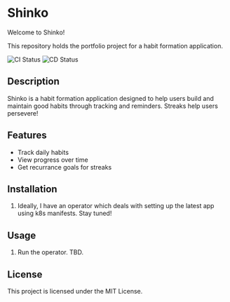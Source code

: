 # Shinko

Welcome to Shinko!

This repository holds the portfolio project for a habit formation application.

![CI Status](https://github.com/Joeavaikath/shinko/actions/workflows/ci.yml/badge.svg)
![CD Status](https://github.com/Joeavaikath/shinko/actions/workflows/cd.yml/badge.svg)


## Description
Shinko is a habit formation application designed to help users build and maintain good habits through tracking and reminders.
Streaks help users persevere!

## Features
- Track daily habits
- View progress over time
- Get recurrance goals for streaks

## Installation
1. Ideally, I have an operator which deals with setting up the latest app using k8s manifests. Stay tuned!

## Usage
1. Run the operator. TBD.

## License
This project is licensed under the MIT License.
